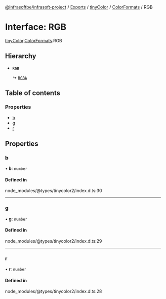 [@infrasoftbe/infrasoft-project](../README.md) / [Exports](../modules.md) / [tinyColor](../modules/tinyColor.md) / [ColorFormats](../modules/tinyColor.ColorFormats.md) / RGB

# Interface: RGB

[tinyColor](../modules/tinyColor.md).[ColorFormats](../modules/tinyColor.ColorFormats.md).RGB

## Hierarchy

- **`RGB`**

  ↳ [`RGBA`](tinyColor.ColorFormats.RGBA.md)

## Table of contents

### Properties

- [b](tinyColor.ColorFormats.RGB.md#b)
- [g](tinyColor.ColorFormats.RGB.md#g)
- [r](tinyColor.ColorFormats.RGB.md#r)

## Properties

### b

• **b**: `number`

#### Defined in

node_modules/@types/tinycolor2/index.d.ts:30

___

### g

• **g**: `number`

#### Defined in

node_modules/@types/tinycolor2/index.d.ts:29

___

### r

• **r**: `number`

#### Defined in

node_modules/@types/tinycolor2/index.d.ts:28
